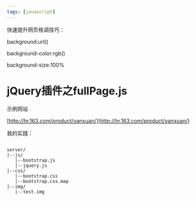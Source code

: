 ```yaml
---
tags: [javascript]
---
```


快速提升网页格调技巧：

background:url()

background-color:rgb()

background-size:100%

# jQuery插件之fullPage.js

示例网站

[http://hr.163.com/product/yanxuan/](http://hr.163.com/product/yanxuan/)


我的实践：
```

server/
|--js/
   |--bootstrap.js
   |--jquery.js
|--css/
   |--bootstrap.css
   |--bootstrap.css.map
|--img/
   |--test.img
```
